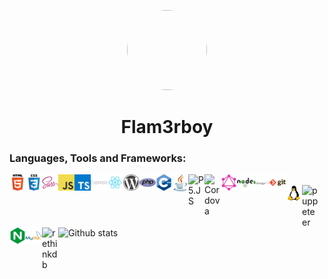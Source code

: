 <p align="center">
    <img style="border-radius: 100px" width="128" height="128" src="https://cdn.discordapp.com/avatars/311129357362135041/401edcbaa39365697dc0a01cb1d0b485.png?size=2048">
</p>
<h1 align="center">Flam3rboy</h1>

### Languages, Tools and Frameworks:

<img align="left" alt="HTML5" width="26px" src="https://raw.githubusercontent.com/github/explore/80688e429a7d4ef2fca1e82350fe8e3517d3494d/topics/html/html.png" />
<img align="left" alt="CSS3" width="26px" src="https://raw.githubusercontent.com/github/explore/80688e429a7d4ef2fca1e82350fe8e3517d3494d/topics/css/css.png" />
<img align="left" alt="Sass" width="26px" src="https://raw.githubusercontent.com/github/explore/80688e429a7d4ef2fca1e82350fe8e3517d3494d/topics/sass/sass.png" />
<img align="left" alt="JavaScript" width="26px" src="https://raw.githubusercontent.com/github/explore/80688e429a7d4ef2fca1e82350fe8e3517d3494d/topics/javascript/javascript.png" />
<img align="left" alt="TypeScript" width="26px" src="https://github.com/github/explore/blob/master/topics/typescript/typescript.png?raw=true" />
<img align="left" alt="Express.js" width="26px" src="https://github.com/github/explore/blob/master/topics/express/express.png?raw=true" />
<img align="left" alt="React" width="26px" src="https://raw.githubusercontent.com/github/explore/80688e429a7d4ef2fca1e82350fe8e3517d3494d/topics/react/react.png" />
<img align="left" alt="Wordpress" width="26px" src="https://github.com/github/explore/blob/master/topics/wordpress/wordpress.png?raw=true" />
<img align="left" alt="PHP" width="26px" src="https://github.com/github/explore/blob/master/topics/php/php.png?raw=true" />
<img align="left" alt="C++" width="26px" src="https://github.com/github/explore/blob/master/topics/cpp/cpp.png?raw=true" />
<img align="left" alt="Java" width="26px" src="https://github.com/github/explore/blob/master/topics/java/java.png?raw=true" />
<img align="left" alt="P5.JS" width="26px" src="https://miro.medium.com/max/790/0*VBze2-2kX06fDv8A." />
<img align="left" alt="Cordova" width="26px" src="https://cordova.apache.org/static/img/cordova_bot.png" />

<img align="left" alt="GraphQL" width="26px" src="https://raw.githubusercontent.com/github/explore/80688e429a7d4ef2fca1e82350fe8e3517d3494d/topics/graphql/graphql.png" />
<img align="left" alt="Node.js" width="26px" src="https://raw.githubusercontent.com/devicons/devicon/master/icons/nodejs/nodejs-original-wordmark.svg" />
<img align="left" alt="MongoDB" width="26px" src="https://raw.githubusercontent.com/github/explore/80688e429a7d4ef2fca1e82350fe8e3517d3494d/topics/mongodb/mongodb.png" />
<img align="left" alt="Git" width="26px" src="https://raw.githubusercontent.com/github/explore/80688e429a7d4ef2fca1e82350fe8e3517d3494d/topics/git/git.png" />

<br />
<img align="left" alt="Linux" width="26px" src="https://github.com/github/explore/blob/master/topics/linux/linux.png?raw=true" />
<img align="left" alt="puppeteer" width="26px" src="https://www.vectorlogo.zone/logos/pptrdev/pptrdev-official.svg"  />
<img align="left" alt="nginx" width="26px" src="https://raw.githubusercontent.com/devicons/devicon/master/icons/nginx/nginx-original.svg"  />
<img align="left" alt="mysql" width="26px" src="https://raw.githubusercontent.com/devicons/devicon/master/icons/mysql/mysql-original-wordmark.svg"  />
<img align="left" alt="rethinkdb" width="26px" src="https://landscape.cncf.io/logos/rethink-db.svg"  />

<br />
<br />


![Github stats](https://github-readme-stats.vercel.app/api?username=flam3rboy&count_private=true&show_icons=true&include_all_commits=true)

